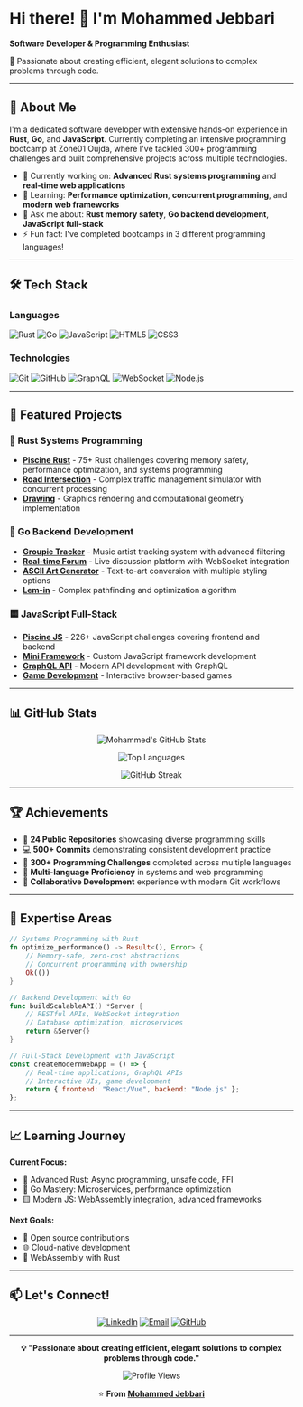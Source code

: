 # Hi there! 👋 I'm Mohammed Jebbari

**Software Developer & Programming Enthusiast**

🚀 Passionate about creating efficient, elegant solutions to complex problems through code.

---

## 🎯 About Me

I'm a dedicated software developer with extensive hands-on experience in **Rust**, **Go**, and **JavaScript**. Currently completing an intensive programming bootcamp at Zone01 Oujda, where I've tackled 300+ programming challenges and built comprehensive projects across multiple technologies.

- 🔭 Currently working on: **Advanced Rust systems programming** and **real-time web applications**
- 🌱 Learning: **Performance optimization**, **concurrent programming**, and **modern web frameworks**
- 💬 Ask me about: **Rust memory safety**, **Go backend development**, **JavaScript full-stack**
- ⚡ Fun fact: I've completed bootcamps in 3 different programming languages!

---

## 🛠️ Tech Stack

### Languages
![Rust](https://img.shields.io/badge/Rust-000000?style=for-the-badge&logo=rust&logoColor=white)
![Go](https://img.shields.io/badge/Go-00ADD8?style=for-the-badge&logo=go&logoColor=white)
![JavaScript](https://img.shields.io/badge/JavaScript-F7DF1E?style=for-the-badge&logo=javascript&logoColor=black)
![HTML5](https://img.shields.io/badge/HTML5-E34F26?style=for-the-badge&logo=html5&logoColor=white)
![CSS3](https://img.shields.io/badge/CSS3-1572B6?style=for-the-badge&logo=css3&logoColor=white)

### Technologies
![Git](https://img.shields.io/badge/Git-F05032?style=for-the-badge&logo=git&logoColor=white)
![GitHub](https://img.shields.io/badge/GitHub-100000?style=for-the-badge&logo=github&logoColor=white)
![GraphQL](https://img.shields.io/badge/GraphQL-E10098?style=for-the-badge&logo=graphql&logoColor=white)
![WebSocket](https://img.shields.io/badge/WebSocket-010101?style=for-the-badge&logo=socket.io&logoColor=white)
![Node.js](https://img.shields.io/badge/Node.js-43853D?style=for-the-badge&logo=node.js&logoColor=white)

---

## 🚀 Featured Projects

### 🦀 Rust Systems Programming
- **[Piscine Rust](https://github.com/jebbari-mohammed/piscine-rust)** - 75+ Rust challenges covering memory safety, performance optimization, and systems programming
- **[Road Intersection](https://github.com/jebbari-mohammed/road_intersection)** - Complex traffic management simulator with concurrent processing
- **[Drawing](https://github.com/jebbari-mohammed/drawing)** - Graphics rendering and computational geometry implementation

### 🐹 Go Backend Development
- **[Groupie Tracker](https://github.com/jebbari-mohammed/groupie)** - Music artist tracking system with advanced filtering
- **[Real-time Forum](https://github.com/jebbari-mohammed/real-time-forum)** - Live discussion platform with WebSocket integration
- **[ASCII Art Generator](https://github.com/jebbari-mohammed/ascii-art)** - Text-to-art conversion with multiple styling options
- **[Lem-in](https://github.com/jebbari-mohammed/lem-in)** - Complex pathfinding and optimization algorithm

### 🟨 JavaScript Full-Stack
- **[Piscine JS](https://github.com/jebbari-mohammed/piscine-js)** - 226+ JavaScript challenges covering frontend and backend
- **[Mini Framework](https://github.com/jebbari-mohammed/mini-framework)** - Custom JavaScript framework development
- **[GraphQL API](https://github.com/jebbari-mohammed/graphql)** - Modern API development with GraphQL
- **[Game Development](https://github.com/jebbari-mohammed/game-squid)** - Interactive browser-based games

---

## 📊 GitHub Stats

<div align="center">
  
![Mohammed's GitHub Stats](https://github-readme-stats.vercel.app/api?username=jebbari-mohammed&show_icons=true&theme=radical&count_private=true)

![Top Languages](https://github-readme-stats.vercel.app/api/top-langs/?username=jebbari-mohammed&layout=compact&theme=radical)

![GitHub Streak](https://github-readme-streak-stats.herokuapp.com/?user=jebbari-mohammed&theme=radical)

</div>

---

## 🏆 Achievements

- 🚀 **24 Public Repositories** showcasing diverse programming skills
- 💻 **500+ Commits** demonstrating consistent development practice
- 🎯 **300+ Programming Challenges** completed across multiple languages
- 🔧 **Multi-language Proficiency** in systems and web programming
- 👥 **Collaborative Development** experience with modern Git workflows

---

## 🌟 Expertise Areas

```rust
// Systems Programming with Rust
fn optimize_performance() -> Result<(), Error> {
    // Memory-safe, zero-cost abstractions
    // Concurrent programming with ownership
    Ok(())
}
```

```go
// Backend Development with Go
func buildScalableAPI() *Server {
    // RESTful APIs, WebSocket integration
    // Database optimization, microservices
    return &Server{}
}
```

```javascript
// Full-Stack Development with JavaScript
const createModernWebApp = () => {
    // Real-time applications, GraphQL APIs
    // Interactive UIs, game development
    return { frontend: "React/Vue", backend: "Node.js" };
};
```

---

## 📈 Learning Journey

**Current Focus:**
- 🦀 Advanced Rust: Async programming, unsafe code, FFI
- 🐹 Go Mastery: Microservices, performance optimization
- 🟨 Modern JS: WebAssembly integration, advanced frameworks

**Next Goals:**
- 🎯 Open source contributions
- 🌐 Cloud-native development
- 🤖 WebAssembly with Rust

---

## 📫 Let's Connect!

<div align="center">

[![LinkedIn](https://img.shields.io/badge/LinkedIn-0077B5?style=for-the-badge&logo=linkedin&logoColor=white)](https://www.linkedin.com/in/mohammed-jebbari-6908501b5/)
[![Email](https://img.shields.io/badge/Email-D14836?style=for-the-badge&logo=gmail&logoColor=white)](mailto:jebbari.mohammed24@ump.ac.ma)
[![GitHub](https://img.shields.io/badge/GitHub-100000?style=for-the-badge&logo=github&logoColor=white)](https://github.com/jebbari-mohammed)

</div>

---

<div align="center">

**💡 "Passionate about creating efficient, elegant solutions to complex problems through code."**

![Profile Views](https://komarev.com/ghpvc/?username=jebbari-mohammed&color=brightgreen&style=flat-square&label=Profile+Views)

⭐ **From [Mohammed Jebbari](https://github.com/jebbari-mohammed)**

</div>
